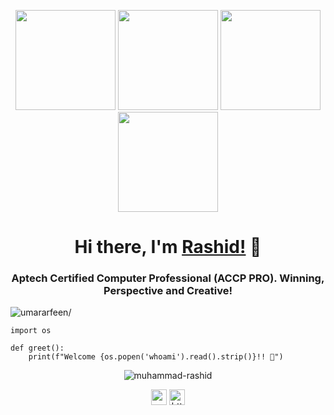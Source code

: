 <p align="center"> <img src="https://octodex.github.com/images/vinyltocat.png" height="160px" width="160px"> <img src="https://octodex.github.com/images/daftpunktocat-thomas.gif" height="160px" width="160px"> <img src="https://octodex.github.com/images/daftpunktocat-guy.gif" height="160px" width="160px"> <img src="https://octodex.github.com/images/Robotocat.png" height="160px" width="160px"></p>

<h1 align="center">Hi there, I'm <a href="https://umar0x01.sh"  target="_blank">Rashid!</a> 👋</h1>
    
<h3 align="center">Aptech Certified Computer Professional (ACCP PRO). Winning, Perspective and Creative!</h3>
<p align="left"> <img src="https://komarev.com/ghpvc/?username=MdRashid62&style=flat&color=blueviolet" alt=umararfeen/> </p>

```python3
import os

def greet():
    print(f"Welcome {os.popen('whoami').read().strip()}!! 👋")
```

<p align="center"> <img src="https://github-readme-stats.vercel.app/api?username=Anon-Exploiter&count_private=true&show_icons=true&theme=radical" alt=muhammad-rashid /> </p>


<p align="center"> 
<a href="https://twitter.com/syed__umar" target="blank"><img align="center" src=https://cdn.jsdelivr.net/npm/simple-icons@3.0.1/icons/twitter.svg alt="syed__umar" height="25" width="25" /></a>
<a href="https://www.linkedin.com/in/syedumararfeen/" target="blank"><img align="center" src=https://cdn.jsdelivr.net/npm/simple-icons@3.0.1/icons/linkedin.svg alt="https://www.linkedin.com/in/syedumararfeen/" height="25" width="25" /></a>    
</p>
